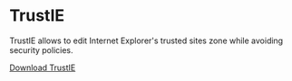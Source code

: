 # TrustIE

TrustIE allows to edit Internet Explorer's trusted sites zone while avoiding security policies.

<a href="Files/Trustie_v1.0a.zip" download>Download TrustIE</a>
